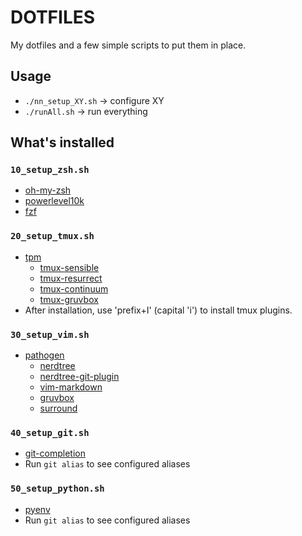 # DOTFILES

My dotfiles and a few simple scripts to put them in place. 

## Usage
* `./nn_setup_XY.sh`   -> configure XY
* `./runAll.sh` -> run everything

## What's installed

### `10_setup_zsh.sh`
* [oh-my-zsh](https://github.com/ohmyzsh/ohmyzsh)
* [powerlevel10k](https://github.com/romkatv/powerlevel10k)
* [fzf](https://github.com/junegunn/fzf)

### `20_setup_tmux.sh`
* [tpm](https://github.com/tmux-plugins/tpm)
    * [tmux-sensible](https://github.com/tmux-plugins/tmux-sensible)
    * [tmux-resurrect](https://github.com/tmux-plugins/tmux-resurrect)
    * [tmux-continuum](https://github.com/tmux-plugins/tmux-continuum)
    * [tmux-gruvbox](https://github.com/egel/tmux-gruvbox)
* After installation, use 'prefix+I' (capital 'i') to install tmux plugins.

### `30_setup_vim.sh`
* [pathogen](https://github.com/tpope/vim-pathogen)
    * [nerdtree](https://github.com/scrooloose/nerdtree.git)
    * [nerdtree-git-plugin](https://github.com/Xuyuanp/nerdtree-git-plugin.git)
    * [vim-markdown](https://github.com/plasticboy/vim-markdown.git)
    * [gruvbox](https://github.com/morhetz/gruvbox.git)
    * [surround](https://tpope.io/vim/surround.git)

### `40_setup_git.sh`
* [git-completion](https://github.com/git/git/tree/master/contrib/completion)
* Run `git alias` to see configured aliases

### `50_setup_python.sh`
* [pyenv](https://github.com/pyenv/pyenv)
* Run `git alias` to see configured aliases
